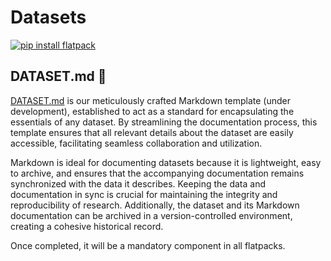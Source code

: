 # Datasets
[![pip install flatpack](https://img.shields.io/badge/pip%20install-flatpack-5865f2)](https://pypi.org/project/flatpack/)

## DATASET.md 📖

[DATASET.md](https://github.com/romlingroup/flatpack-ai/blob/main/datasets/DATASET.md) is our meticulously crafted Markdown template (under development), established to act as a standard for encapsulating the essentials of any dataset. By streamlining the documentation process, this template ensures that all relevant details about the dataset are easily accessible, facilitating seamless collaboration and utilization.

Markdown is ideal for documenting datasets because it is lightweight, easy to archive, and ensures that the accompanying documentation remains synchronized with the data it describes. Keeping the data and documentation in sync is crucial for maintaining the integrity and reproducibility of research. Additionally, the dataset and its Markdown documentation can be archived in a version-controlled environment, creating a cohesive historical record.

Once completed, it will be a mandatory component in all flatpacks.